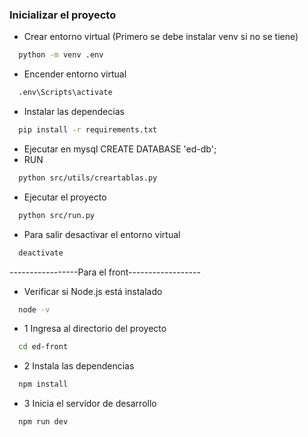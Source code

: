 ### Inicializar el proyecto

- Crear entorno virtual (Primero se debe instalar venv si no se tiene)
``` bash
  python -m venv .env
```
- Encender entorno virtual
```bash
  .env\Scripts\activate
```
- Instalar las dependecias
```bash
  pip install -r requirements.txt
```
- Ejecutar en mysql CREATE DATABASE 'ed-db';
- RUN
```bash
  python src/utils/creartablas.py
```
- Ejecutar el proyecto
```bash
  python src/run.py
```
- Para salir desactivar el entorno virtual
```bash
  deactivate
```
-----------------Para el front------------------
- Verificar si Node.js está instalado
```bash
  node -v
```
- 1 Ingresa al directorio del proyecto
```bash
  cd ed-front
```
- 2 Instala las dependencias
```bash
  npm install
```
- 3 Inicia el servidor de desarrollo
```bash
  npm run dev
```
